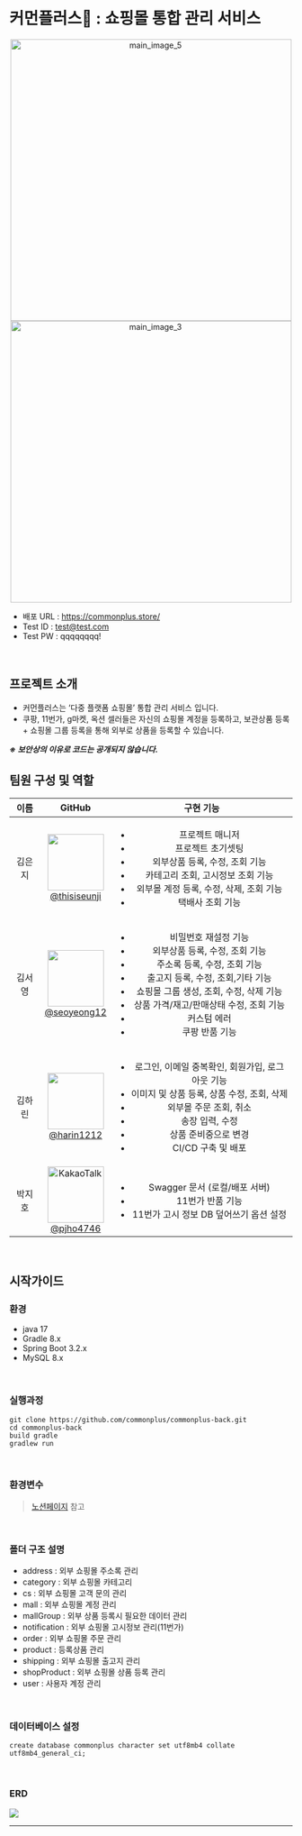 # 커먼플러스🛒 : 쇼핑몰 통합 관리 서비스
<div align="center">
  <img width="500" alt="main_image_5" src="https://github.com/harin1212/spring/assets/99604087/167173cf-b706-446e-a5ca-eaf6d64f5eae">
    <img width="500" alt="main_image_3" src="https://github.com/harin1212/spring/assets/99604087/5175999e-154f-44ac-99e3-7f62c11e43e1">
</div>

- 배포 URL : https://commonplus.store/
- Test ID : test@test.com
- Test PW : qqqqqqqq!

<br>

## 프로젝트 소개

- 커먼플러스는 ‘다중 플랫폼 쇼핑몰’ 통합 관리 서비스 입니다.
- 쿠팡, 11번가, g마켓, 옥션 셀러들은 자신의 쇼핑몰 계정을 등록하고, 보관상품 등록 + 쇼핑몰 그룹 등록을 통해 외부로 상품을 등록할 수 있습니다.

***※ 보안상의 이유로 코드는 공개되지 않습니다.***
<br>

## 팀원 구성 및 역할

| **이름** |                                                                   **GitHub**                                                                   |                                                                           **구현 기능**                                                                            |
|:------:|:----------------------------------------------------------------------------------------------------------------------------------------------:|:--------------------------------------------------------------------------------------------------------------------------------------------------------------:|
|  김은지   | [<img src="https://avatars.githubusercontent.com/u/78680486?v=4" height="100" width="100"> <br/> @thisiseunji](https://github.com/thissieunji) |     <ul><li>프로젝트 매니저</li><li>프로젝트 초기셋팅</li><li>외부상품 등록, 수정, 조회 기능</li><li>카테고리 조회, 고시정보 조회 기능</li><li>외부몰 계정 등록, 수정, 삭제, 조회 기능</li><li>택배사 조회 기능</li></ul>     |
|  김서영   |  [<img src="https://avatars.githubusercontent.com/u/111834724?v=4" height="100" width="100"> <br/> @seoyeong12](https://github.com/seoyeong12)   |                                                              <ul><li>비밀번호 재설정 기능</li><li>외부상품 등록, 수정, 조회 기능</li><li>주소록 등록, 수정, 조회 기능</li><li>출고지 등록, 수정, 조회,기타 기능</li><li>쇼핑몰 그룹 생성, 조회, 수정, 삭제 기능</li><li>상품 가격/재고/판매상태 수정, 조회 기능</li><li>커스텀 에러</li><li>쿠팡 반품 기능</li></ul>                                                                 |
|  김하린   |   [<img src="https://avatars.githubusercontent.com/u/99604087?v=4" height="100" width="100"> <br/> @harin1212](https://github.com/harin1212)   | <ul><li>로그인, 이메일 중복확인, 회원가입, 로그아웃 기능</li><li>이미지 및 상품 등록, 상품 수정, 조회, 삭제</li><li>외부몰 주문 조회, 취소</li><li>송장 입력, 수정</li><li>상품 준비중으로 변경</li><li>CI/CD 구축 및 배포</li> |
| 박지호  | [<img src="https://github.com/user-attachments/assets/5b67ef40-5da0-4622-b7ad-2b2104564372" alt="KakaoTalk" height="100"> <br/> @pjho4746](https://github.com/pjho4746)   | <ul><li>Swagger 문서 (로컬/배포 서버)</li><li>11번가 반품 기능</li> <li>11번가 고시 정보 DB 덮어쓰기 옵션 설정</li> |

<br>

## 시작가이드

### 환경
* java 17
* Gradle 8.x
* Spring Boot 3.2.x
* MySQL 8.x

<br>

### 실행과정
<pre><code>git clone https://github.com/commonplus/commonplus-back.git
cd commonplus-back
build gradle
gradlew run
</code></pre>
<br>

### 환경변수
> [노션페이지](https://www.notion.so/env-8308e3ffd01843b8a49d9a173452c2a5?pvs=4) 참고

<br>

### 폴더 구조 설명
* address : 외부 쇼핑몰 주소록 관리
* category : 외부 쇼핑몰 카테고리
* cs : 외부 쇼핑몰 고객 문의 관리
* mall : 외부 쇼핑몰 계정 관리
* mallGroup : 외부 상품 등록시 필요한 데이터 관리
* notification : 외부 쇼핑몰 고시정보 관리(11번가)
* order : 외부 쇼핑몰 주문 관리
* product : 등록상품 관리
* shipping : 외부 쇼핑몰 출고지 관리
* shopProduct : 외부 쇼핑몰 상품 등록 관리
* user : 사용자 계정 관리

<br>

### 데이터베이스 설정
<pre><code>create database commonplus character set utf8mb4 collate utf8mb4_general_ci;</code></pre>

<br>

### ERD
<img src="https://github.com/commonplus/commonplus-back/assets/78680486/c0cec1da-f868-4f07-b12a-fd327801eb65">

***
